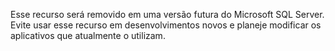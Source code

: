 Esse recurso será removido em uma versão futura do Microsoft SQL Server. Evite usar esse recurso em desenvolvimentos novos e planeje modificar os aplicativos que atualmente o utilizam.